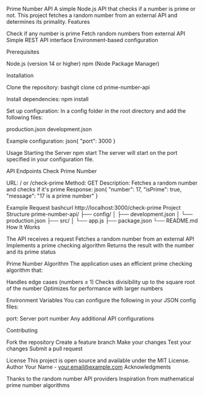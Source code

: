 Prime Number API
A simple Node.js API that checks if a number is prime or not. This project fetches a random number from an external API and determines its primality.
Features

Check if any number is prime
Fetch random numbers from external API
Simple REST API interface
Environment-based configuration

Prerequisites

Node.js (version 14 or higher)
npm (Node Package Manager)

Installation

Clone the repository:
bashgit clone <your-repo-url>
cd prime-number-api

Install dependencies:
npm install

Set up configuration:
In a config folder in the root directory and add the following files:

production.json
development.json

Example configuration:
json{
  "port": 3000
}


Usage
Starting the Server
npm start
The server will start on the port specified in your configuration file.

API Endpoints
Check Prime Number

URL: / or /check-prime
Method: GET
Description: Fetches a random number and checks if it's prime
Response:
json{
  "number": 17,
  "isPrime": true,
  "message": "17 is a prime number"
}


Example Request
bashcurl http://localhost:3000/check-prime
Project Structure
prime-number-api/
├── config/
│   ├── development.json
│   └── production.json
├── src/
│   └── app.js
├── package.json
└── README.md
How It Works

The API receives a request
Fetches a random number from an external API
Implements a prime checking algorithm
Returns the result with the number and its prime status

Prime Number Algorithm
The application uses an efficient prime checking algorithm that:

Handles edge cases (numbers ≤ 1)
Checks divisibility up to the square root of the number
Optimizes for performance with larger numbers

Environment Variables
You can configure the following in your JSON config files:

port: Server port number
Any additional API configurations

Contributing

Fork the repository
Create a feature branch
Make your changes
Test your changes
Submit a pull request

License
This project is open source and available under the MIT License.
Author
Your Name - your.email@example.com
Acknowledgments

Thanks to the random number API providers
Inspiration from mathematical prime number algorithms